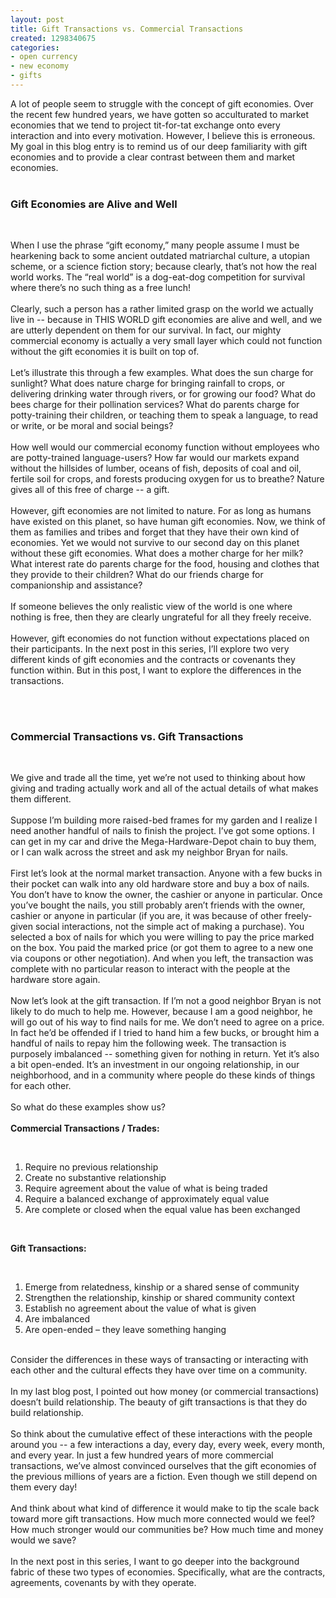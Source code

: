 ```yaml
---
layout: post
title: Gift Transactions vs. Commercial Transactions
created: 1298340675
categories:
- open currency
- new economy
- gifts
---
```

<p>A lot of people seem to struggle with the concept of gift economies. Over the recent few hundred years, we have gotten so acculturated to market economies that we tend to project tit-for-tat exchange onto every interaction and into every motivation. However, I believe this is erroneous. My goal in this blog entry is to remind us of our deep familiarity with gift economies and to provide a clear contrast between them and market economies.<br />&nbsp;</p><h3><strong>Gift Economies are Alive and Well</strong></h3><br /><p>When I use the phrase &ldquo;gift economy,&rdquo; many people assume I must be hearkening back to some ancient outdated matriarchal culture, a utopian scheme, or a science fiction story; because clearly, that&rsquo;s not how the real world works. The &ldquo;real world&rdquo; is a dog-eat-dog competition for survival where there&rsquo;s no such thing as a free lunch!<br /><br /> Clearly, such a person has a rather limited grasp on the world we actually live in -- because in THIS WORLD gift economies are alive and well, and we are utterly dependent on them for our survival. In fact, our mighty commercial economy is actually a very small layer which could not function without the gift economies it is built on top of.<br /><br /> Let&rsquo;s illustrate this through a few examples. What does the sun charge for sunlight? What does nature charge for bringing rainfall to crops, or delivering drinking water through rivers, or for growing our food? What do bees charge for their pollination services? What do parents charge for potty-training their children, or teaching them to speak a language, to read or write, or be moral and social beings?<br /><br /> How well would our commercial economy function without employees who are potty-trained language-users? How far would our markets expand without the hillsides of lumber, oceans of fish, deposits of coal and oil, fertile soil for crops, and forests producing oxygen for us to breathe? Nature gives all of this free of charge -- a gift.<br /><br /> However, gift economies are not limited to nature. For as long as humans have existed on this planet, so have human gift economies. Now, we think of them as families and tribes and forget that they have their own kind of economies. Yet we would not survive to our second day on this planet without these gift economies. What does a mother charge for her milk? What interest rate do parents charge for the food, housing and clothes that they provide to their children? What do our friends charge for companionship and assistance?<br /><br /> If someone believes the only realistic view of the world is one where nothing is free, then they are clearly ungrateful for all they freely receive.<br /><br /> However, gift economies do not function without expectations placed on their participants. In the next post in this series, I&rsquo;ll explore two very different kinds of gift economies and the contracts or covenants they function within. But in this post, I want to explore the differences in the transactions.</p><br /><br /><h3><strong>Commercial Transactions vs. Gift Transactions</strong></h3><br /><p>We give and trade all the time, yet we&rsquo;re not used to thinking about how giving and trading actually work and all of the actual details of what makes them different.<br /><br /> Suppose I&rsquo;m building more raised-bed frames for my garden and I realize I need another handful of nails to finish the project. I&rsquo;ve got some options. I can get in my car and drive the Mega-Hardware-Depot chain to buy them, or I can walk across the street and ask my neighbor Bryan for nails.<br /><br /> First let&rsquo;s look at the normal market transaction. Anyone with a few bucks in their pocket can walk into any old hardware store and buy a box of nails. You don&rsquo;t have to know the owner, the cashier or anyone in particular. Once you&rsquo;ve bought the nails, you still probably aren&rsquo;t friends with the owner, cashier or anyone in particular (if you are, it was because of other freely-given social interactions, not the simple act of making a purchase). You selected a box of nails for which you were willing to pay the price marked on the box. You paid the marked price (or got them to agree to a new one via coupons or other negotiation). And when you left, the transaction was complete with no particular reason to interact with the people at the hardware store again.<br /><br /> Now let&rsquo;s look at the gift transaction. If I&rsquo;m not a good neighbor Bryan is not likely to do much to help me. However, because I am a good neighbor, he will go out of his way to find nails for me. We don&rsquo;t need to agree on a price. In fact he&rsquo;d be offended if I tried to hand him a few bucks, or brought him a handful of nails to repay him the following week. The transaction is purposely imbalanced -- something given for nothing in return. Yet it&rsquo;s also a bit open-ended. It&rsquo;s an investment in our ongoing relationship, in our neighborhood, and in a community where people do these kinds of things for each other.<br /><br /> So what do these examples show us?<br /><br /> <strong>Commercial Transactions / Trades:</strong></p><br /><ol><li>Require no previous relationship</li><li>Create no substantive relationship</li><li>Require agreement about the value of what is being traded</li><li>Require a balanced exchange of approximately equal value</li><li>Are complete or closed when the equal value has been exchanged</li></ol><br /><p><strong>Gift Transactions:</strong></p><br /><ol><li>Emerge from relatedness, kinship or a shared sense of community</li><li>Strengthen the relationship, kinship or shared community context</li><li>Establish no agreement about the value of what is given</li><li>Are imbalanced</li><li>Are open-ended &ndash; they leave something hanging</li></ol><p><br />Consider the differences in these ways of transacting or interacting with each other and the cultural effects they have over time on a community.<br /><br /> In my last blog post, I pointed out how money (or commercial transactions) doesn&rsquo;t build relationship. The beauty of gift transactions is that they do build relationship.<br /><br /> So think about the cumulative effect of these interactions with the people around you -- a few interactions a day, every day, every week, every month, and every year. In just a few hundred years of more commercial transactions, we&rsquo;ve almost convinced ourselves that the gift economies of the previous millions of years are a fiction. Even though we still depend on them every day!<br /><br /> And think about what kind of difference it would make to tip the scale back toward more gift transactions. How much more connected would we feel? How much stronger would our communities be? How much time and money would we save?<br /><br /> In the next post in this series, I want to go deeper into the background fabric of these two types of economies. Specifically, what are the contracts, agreements, covenants by with they operate.</p>
